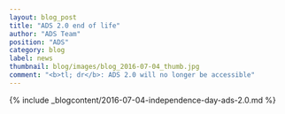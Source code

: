 ```yaml
---
layout: blog_post
title: "ADS 2.0 end of life"
author: "ADS Team"
position: "ADS"
category: blog
label: news
thumbnail: blog/images/blog_2016-07-04_thumb.jpg
comment: "<b>tl; dr</b>: ADS 2.0 will no longer be accessible"
---
```


{% include _blogcontent/2016-07-04-independence-day-ads-2.0.md %}

